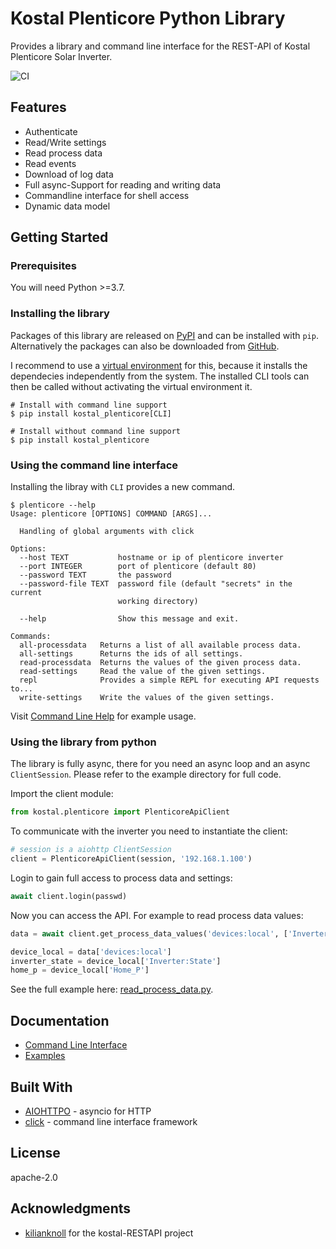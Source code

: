 # Kostal Plenticore Python Library

Provides a library and command line interface for the REST-API of Kostal Plenticore Solar Inverter.

![CI](https://github.com/stegm/kostal_plenticore/workflows/CI/badge.svg)

## Features

* Authenticate
* Read/Write settings
* Read process data
* Read events
* Download of log data
* Full async-Support for reading and writing data
* Commandline interface for shell access
* Dynamic data model

## Getting Started

### Prerequisites

You will need Python >=3.7.

### Installing the library

Packages of this library are released on [PyPI](https://pypi.org/project/kostal-plenticore/) and can be 
installed with `pip`. Alternatively the packages can also be downloaded from 
[GitHub](https://github.com/stegm/kostal_plenticore/releases/).


I recommend to use a [virtual environment](https://docs.python.org/3/library/venv.html) for this, 
because it installs the dependecies independently from the system. The installed CLI tools can then be called
without activating the virtual environment it.

```shell
# Install with command line support
$ pip install kostal_plenticore[CLI]

# Install without command line support
$ pip install kostal_plenticore
```

### Using the command line interface


Installing the libray with `CLI` provides a new command.

```shell
$ plenticore --help
Usage: plenticore [OPTIONS] COMMAND [ARGS]...

  Handling of global arguments with click

Options:
  --host TEXT           hostname or ip of plenticore inverter
  --port INTEGER        port of plenticore (default 80)
  --password TEXT       the password
  --password-file TEXT  password file (default "secrets" in the current
                        working directory)

  --help                Show this message and exit.

Commands:
  all-processdata   Returns a list of all available process data.
  all-settings      Returns the ids of all settings.
  read-processdata  Returns the values of the given process data.
  read-settings     Read the value of the given settings.
  repl              Provides a simple REPL for executing API requests to...
  write-settings    Write the values of the given settings.
```

Visit [Command Line Help](doc/command_line.md) for example usage.
 
### Using the library from python

The library is fully async, there for you need an async loop and an async `ClientSession`. Please refer to the
example directory for full code.

Import the client module:

```python
from kostal.plenticore import PlenticoreApiClient
```

To communicate with the inverter you need to instantiate the client:
 
```python
# session is a aiohttp ClientSession
client = PlenticoreApiClient(session, '192.168.1.100')
```

Login to gain full access to process data and settings:

```python
await client.login(passwd)
```

Now you can access the API. For example to read process data values:

```python
data = await client.get_process_data_values('devices:local', ['Inverter:State', 'Home_P'])

device_local = data['devices:local']
inverter_state = device_local['Inverter:State']
home_p = device_local['Home_P']
```

See the full example here: [read_process_data.py](examples/read_process_data.py).


## Documentation

*  [Command Line Interface](doc/command_line.md)
*  [Examples](examples/)

## Built With

* [AIOHTTPO](https://docs.aiohttp.org/en/stable/) - asyncio for HTTP
* [click](https://click.palletsprojects.com/) - command line interface framework

## License

apache-2.0

## Acknowledgments

* [kilianknoll](https://github.com/kilianknoll) for the kostal-RESTAPI project 
